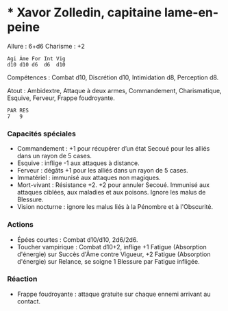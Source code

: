 # * Xavor Zolledin, capitaine lame-en-peine

Allure : 6+d6
Charisme : +2


	Agi	Âme	For	Int	Vig
	d10	d10	d6	d6	d10

Compétences : Combat d10, Discrétion d10, Intimidation d8, Perception d8.

Atout : Ambidextre, Attaque à deux armes, Commandement, Charismatique, Esquive, Ferveur, Frappe foudroyante.

	PAR	RES
	7	9

### Capacités spéciales
- Commandement : +1 pour récupérer d’un état Secoué pour les alliés dans un rayon de 5 cases.
- Esquive : inflige -1 aux attaques à distance.
- Ferveur : dégâts +1 pour les alliés dans un rayon de 5 cases.
- Immatériel : immunisé aux attaques non magiques.
- Mort-vivant : Résistance +2. +2 pour annuler Secoué. Immunisé aux attaques ciblées, aux maladies et aux poisons. Ignore les malus de Blessure.
- Vision nocturne : ignore les malus liés à la Pénombre et à l'Obscurité.

### Actions
- Épées courtes : Combat d10/d10, 2d6/2d6.
- Toucher vampirique : Combat d10+2, inflige +1 Fatigue (Absorption d'énergie) sur Succès d'Âme contre Vigueur, +2 Fatigue (Absorption d'énergie) sur Relance, se soigne 1 Blessure par Fatigue infligée.

### Réaction
- Frappe foudroyante : attaque gratuite sur chaque ennemi arrivant au contact.

